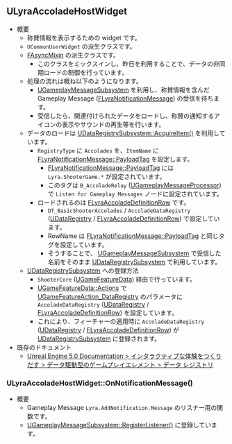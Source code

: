 ## ULyraAccoladeHostWidget

* 概要
	* 称賛情報を表示するための widget です。
	* `UCommonUserWidget` の派生クラスです。
	* [FAsyncMixin] の派生クラスです。
		* このクラスをミックスインし、昨日を利用することで、データの非同期ロードの制御を行っています。
	* 処理の流れは概ね以下のようになります。
		* [UGameplayMessageSubsystem] を利用し、称賛情報を含んだ Gameplay Message ([FLyraNotificationMessage]) の受信を待ちます。
		* 受信したら、関連付けられたデータをロードし、称賛の通知するアイコンの表示やサウンドの再生等を行います。
	* データのロードは [UDataRegistrySubsystem::AcquireItem()] を利用しています。
		* `RegistryType` に `Accolades` を、`ItemName` に [FLyraNotificationMessage::PayloadTag] を設定します。
			* [FLyraNotificationMessage::PayloadTag] には `Lyra.ShooterGame.*` が設定されています。
			* このタグは `B_AccoladeRelay` ([UGameplayMessageProcessor]) で `Listen for Gameplay Messages` ノードに設定されています。
		* ロードされるのは [FLyraAccoladeDefinitionRow] です。
			* `DT_BasicShooterAccolades` / `AccoladeDataRegistry` ([UDataRegistry] / [FLyraAccoladeDefinitionRow]) で設定しています。
			* RowName は [FLyraNotificationMessage::PayloadTag] と同じタグを設定しています。
			* そうすることで、 [UGameplayMessageSubsystem] で受信した名前をそのまま [UDataRegistrySubsystem] で利用しています。
	* [UDataRegistrySubsystem] への登録方法
		* `ShooterCore` ([UGameFeatureData]) 経由で行っています。
		* [UGameFeatureData::Actions] で [UGameFeatureAction_DataRegistry] のパラメータに `AccoladeDataRegistry` ([UDataRegistry] / [FLyraAccoladeDefinitionRow]) を設定しています。
		* これにより、フィーチャーの適用時に `AccoladeDataRegistry` ([UDataRegistry] / [FLyraAccoladeDefinitionRow]) が [UDataRegistrySubsystem] に登録されます。
* 既存のドキュメント
	* [Unreal Engine 5.0 Documentation > インタラクティブな体験をつくりだす > データ駆動型のゲームプレイエレメント > データ レジストリ]

### ULyraAccoladeHostWidget::OnNotificationMessage()

* 概要
	* Gameplay Message `Lyra.AddNotification.Message` のリスナー用の関数です。
	* [UGameplayMessageSubsystem::RegisterListener()] に登録しています。



<!--- ページ内のリンク --->

<!--- 自前の画像へのリンク --->

<!--- generated --->
[FLyraAccoladeDefinitionRow]: ../../Lyra/GameplayMessageAccolade/FLyraAccoladeDefinitionRow.md#flyraaccoladedefinitionrow
[UGameplayMessageProcessor]: ../../Lyra/GameplayMessageProcessor/UGameplayMessageProcessor.md#ugameplaymessageprocessor
[FLyraNotificationMessage]: ../../Lyra/GameplayMessageProcessorStruct/FLyraNotificationMessage.md#flyranotificationmessage
[FLyraNotificationMessage::PayloadTag]: ../../Lyra/GameplayMessageProcessorStruct/FLyraNotificationMessage.md#flyranotificationmessagepayloadtag
[FAsyncMixin]: ../../Plugin/AsyncMixin/FAsyncMixin.md#fasyncmixin
[UGameplayMessageSubsystem]: ../../Plugin/GameplayMessageSubsystem/UGameplayMessageSubsystem.md#ugameplaymessagesubsystem
[UGameplayMessageSubsystem::RegisterListener()]: ../../Plugin/GameplayMessageSubsystem/UGameplayMessageSubsystem.md#ugameplaymessagesubsystemregisterlistener
[UDataRegistry]: ../../UE/DataRegistry/UDataRegistry.md#udataregistry
[UDataRegistrySubsystem]: ../../UE/DataRegistry/UDataRegistrySubsystem.md#udataregistrysubsystem
[UDataRegistrySubsystem::AcquireItem()]: ../../UE/DataRegistry/UDataRegistrySubsystem.md#udataregistrysubsystemacquireitem
[UGameFeatureAction_DataRegistry]: ../../UE/GameFeature/UGameFeatureAction_DataRegistry.md#ugamefeatureactiondataregistry
[UGameFeatureData]: ../../UE/GameFeature/UGameFeatureData.md#ugamefeaturedata
[UGameFeatureData::Actions]: ../../UE/GameFeature/UGameFeatureData.md#ugamefeaturedataactions
[Unreal Engine 5.0 Documentation > インタラクティブな体験をつくりだす > データ駆動型のゲームプレイエレメント > データ レジストリ]: https://docs.unrealengine.com/5.0/ja/data-registries-in-unreal-engine/
